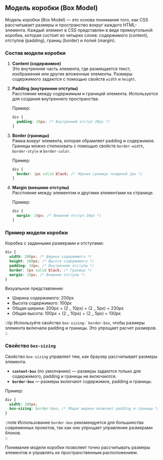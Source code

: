 ## Модель коробки (Box Model)

Модель коробки (Box Model) — это основа понимания того, как CSS рассчитывает размеры и пространство вокруг каждого HTML-элемента. Каждый элемент в CSS представлен в виде прямоугольной коробки, которая состоит из четырех слоев: содержимого (content), отступов (padding), границ (border) и полей (margin).

### Состав модели коробки

1. **Content (содержимое)**  
   Это внутренняя часть элемента, где размещается текст, изображения или другие вложенные элементы. Размеры содержимого задаются с помощью свойств `width` и `height`.

2. **Padding (внутренние отступы)**  
   Расстояние между содержимым и границей элемента. Используется для создания внутреннего пространства.

   Пример:

   ```css
   div {
     padding: 20px; /* Внутренний отступ 20px */
   }
   ```

3. **Border (границы)**  
   Рамка вокруг элемента, которая обрамляет padding и содержимое. Границы можно стилизовать с помощью свойств `border-width`, `border-style` и `border-color`.

   Пример:

   ```css
   div {
     border: 2px solid black; /* Чёрная граница толщиной 2px */
   }
   ```

4. **Margin (внешние отступы)**  
   Расстояние между элементом и другими элементами на странице.

   Пример:

   ```css
   div {
     margin: 10px; /* Внешний отступ 10px */
   }
   ```

### Пример модели коробки

Коробка с заданными размерами и отступами:

```css
div {
  width: 200px; /* Ширина содержимого */
  height: 100px; /* Высота содержимого */
  padding: 10px; /* Внутренние отступы */
  border: 5px solid black; /* Граница */
  margin: 15px; /* Внешние отступы */
}
```

Визуальное представление:

- Ширина содержимого: 200px
- Высота содержимого: 100px
- Общая ширина: 200px + (2 _ 10px) + (2 _ 5px) = 230px
- Общая высота: 100px + (2 _ 10px) + (2 _ 5px) = 130px

::tip
Используйте свойство `box-sizing: border-box`, чтобы размеры элемента включали padding и границы. Это упрощает расчет размеров.  
::

### Свойство `box-sizing`

Свойство `box-sizing` управляет тем, как браузер рассчитывает размеры элемента.

- **`content-box`** (по умолчанию) — размеры задаются только для содержимого, padding и границы не включаются.
- **`border-box`** — размеры включают содержимое, padding и границы.

Пример:

```css
div {
  width: 300px;
  box-sizing: border-box; /* Общая ширина включает padding и границы */
}
```

::note
Использование `border-box` рекомендуется для большинства современных проектов, так как оно упрощает управление размерами блоков.  
::

Понимание модели коробки позволяет точно рассчитывать размеры элементов и управлять их пространственным расположением.
